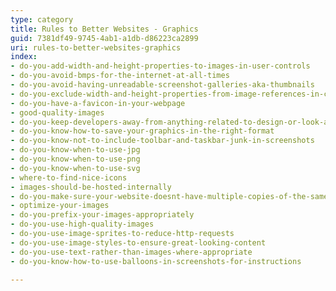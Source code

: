 ```yaml
---
type: category
title: Rules to Better Websites - Graphics
guid: 7381df49-9745-4ab1-a1db-d86223ca2899
uri: rules-to-better-websites-graphics
index:
- do-you-add-width-and-height-properties-to-images-in-user-controls
- do-you-avoid-bmps-for-the-internet-at-all-times
- do-you-avoid-having-unreadable-screenshot-galleries-aka-thumbnails
- do-you-exclude-width-and-height-properties-from-image-references-in-content
- do-you-have-a-favicon-in-your-webpage
- good-quality-images
- do-you-keep-developers-away-from-anything-related-to-design-or-look-and-feel
- do-you-know-how-to-save-your-graphics-in-the-right-format
- do-you-know-not-to-include-toolbar-and-taskbar-junk-in-screenshots
- do-you-know-when-to-use-jpg
- do-you-know-when-to-use-png
- do-you-know-when-to-use-svg
- where-to-find-nice-icons
- images-should-be-hosted-internally
- do-you-make-sure-your-website-doesnt-have-multiple-copies-of-the-same-image
- optimize-your-images
- do-you-prefix-your-images-appropriately
- do-you-use-high-quality-images
- do-you-use-image-sprites-to-reduce-http-requests
- do-you-use-image-styles-to-ensure-great-looking-content
- do-you-use-text-rather-than-images-where-appropriate
- do-you-know-how-to-use-balloons-in-screenshots-for-instructions

---
```

<p>​​​​</p>


